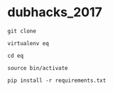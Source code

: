 # dubhacks_2017
`git clone`

`virtualenv eq`

`cd eq`

`source bin/activate`

`pip install -r requirements.txt`
